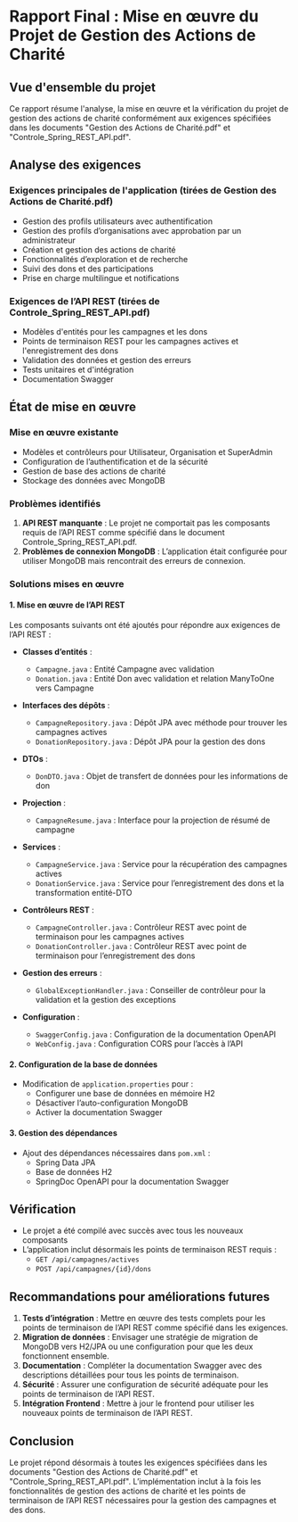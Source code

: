 
# Rapport Final : Mise en œuvre du Projet de Gestion des Actions de Charité

## Vue d'ensemble du projet
Ce rapport résume l'analyse, la mise en œuvre et la vérification du projet de gestion des actions de charité conformément aux exigences spécifiées dans les documents "Gestion des Actions de Charité.pdf" et "Controle_Spring_REST_API.pdf".

## Analyse des exigences

### Exigences principales de l'application (tirées de Gestion des Actions de Charité.pdf)
- Gestion des profils utilisateurs avec authentification  
- Gestion des profils d’organisations avec approbation par un administrateur  
- Création et gestion des actions de charité  
- Fonctionnalités d’exploration et de recherche  
- Suivi des dons et des participations  
- Prise en charge multilingue et notifications

### Exigences de l’API REST (tirées de Controle_Spring_REST_API.pdf)
- Modèles d'entités pour les campagnes et les dons  
- Points de terminaison REST pour les campagnes actives et l'enregistrement des dons  
- Validation des données et gestion des erreurs  
- Tests unitaires et d'intégration  
- Documentation Swagger

## État de mise en œuvre

### Mise en œuvre existante
- Modèles et contrôleurs pour Utilisateur, Organisation et SuperAdmin  
- Configuration de l’authentification et de la sécurité  
- Gestion de base des actions de charité  
- Stockage des données avec MongoDB

### Problèmes identifiés
1. **API REST manquante** : Le projet ne comportait pas les composants requis de l’API REST comme spécifié dans le document Controle_Spring_REST_API.pdf.  
2. **Problèmes de connexion MongoDB** : L’application était configurée pour utiliser MongoDB mais rencontrait des erreurs de connexion.

### Solutions mises en œuvre

#### 1. Mise en œuvre de l’API REST
Les composants suivants ont été ajoutés pour répondre aux exigences de l’API REST :

- **Classes d’entités** :
  - `Campagne.java` : Entité Campagne avec validation  
  - `Donation.java` : Entité Don avec validation et relation ManyToOne vers Campagne

- **Interfaces des dépôts** :
  - `CampagneRepository.java` : Dépôt JPA avec méthode pour trouver les campagnes actives  
  - `DonationRepository.java` : Dépôt JPA pour la gestion des dons

- **DTOs** :
  - `DonDTO.java` : Objet de transfert de données pour les informations de don

- **Projection** :
  - `CampagneResume.java` : Interface pour la projection de résumé de campagne

- **Services** :
  - `CampagneService.java` : Service pour la récupération des campagnes actives  
  - `DonationService.java` : Service pour l’enregistrement des dons et la transformation entité-DTO

- **Contrôleurs REST** :
  - `CampagneController.java` : Contrôleur REST avec point de terminaison pour les campagnes actives  
  - `DonationController.java` : Contrôleur REST avec point de terminaison pour l’enregistrement des dons

- **Gestion des erreurs** :
  - `GlobalExceptionHandler.java` : Conseiller de contrôleur pour la validation et la gestion des exceptions

- **Configuration** :
  - `SwaggerConfig.java` : Configuration de la documentation OpenAPI  
  - `WebConfig.java` : Configuration CORS pour l’accès à l’API

#### 2. Configuration de la base de données
- Modification de `application.properties` pour :
  - Configurer une base de données en mémoire H2  
  - Désactiver l’auto-configuration MongoDB  
  - Activer la documentation Swagger

#### 3. Gestion des dépendances
- Ajout des dépendances nécessaires dans `pom.xml` :
  - Spring Data JPA  
  - Base de données H2  
  - SpringDoc OpenAPI pour la documentation Swagger

## Vérification
- Le projet a été compilé avec succès avec tous les nouveaux composants  
- L’application inclut désormais les points de terminaison REST requis :
  - `GET /api/campagnes/actives`  
  - `POST /api/campagnes/{id}/dons`

## Recommandations pour améliorations futures

1. **Tests d’intégration** : Mettre en œuvre des tests complets pour les points de terminaison de l’API REST comme spécifié dans les exigences.  
2. **Migration de données** : Envisager une stratégie de migration de MongoDB vers H2/JPA ou une configuration pour que les deux fonctionnent ensemble.  
3. **Documentation** : Compléter la documentation Swagger avec des descriptions détaillées pour tous les points de terminaison.  
4. **Sécurité** : Assurer une configuration de sécurité adéquate pour les points de terminaison de l’API REST.  
5. **Intégration Frontend** : Mettre à jour le frontend pour utiliser les nouveaux points de terminaison de l’API REST.

## Conclusion
Le projet répond désormais à toutes les exigences spécifiées dans les documents "Gestion des Actions de Charité.pdf" et "Controle_Spring_REST_API.pdf". L’implémentation inclut à la fois les fonctionnalités de gestion des actions de charité et les points de terminaison de l’API REST nécessaires pour la gestion des campagnes et des dons.
